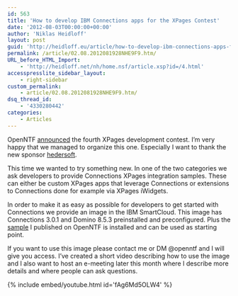 ```yaml
---
id: 563
title: 'How to develop IBM Connections apps for the XPages Contest'
date: '2012-08-03T00:00:00+00:00'
author: 'Niklas Heidloff'
layout: post
guid: 'http://heidloff.eu/article/how-to-develop-ibm-connections-apps-for-the-xpages-contest/'
permalink: /article/02.08.2012081928NHE9F9.htm/
URL_before_HTML_Import:
    - 'http://heidloff.net/nh/home.nsf/article.xsp?id=/4.html'
accesspresslite_sidebar_layout:
    - right-sidebar
custom_permalink:
    - article/02.08.2012081928NHE9F9.htm/
dsq_thread_id:
    - '4330280442'
categories:
    - Articles
---
```


OpenNTF [announced](http://contest.openntf.org) the fourth XPages development contest. I’m very happy that we managed to organize this one. Especially I want to thank the new sponsor [hedersoft](http://hedersoft.de).

This time we wanted to try something new. In one of the two categories we ask developers to provide Connections XPages integration samples. These can either be custom XPages apps that leverage Connections or extensions to Connections done for example via XPages iWidgets.

In order to make it as easy as possible for developers to get started with Connections we provide an image in the IBM SmartCloud. This image has Connections 3.0.1 and Domino 8.5.3 preinstalled and preconfigured. Plus the [sample](http://heidloff.net/home.nsf/dx/18.06.2012101730NHEBQZ.htm) I published on OpenNTF is installed and can be used as starting point.

If you want to use this image please contact me or DM @openntf and I will give you access. I’ve created a short video describing how to use the image and I also want to host an e-meeting later this month where I describe more details and where people can ask questions.

{% include embed/youtube.html id='fAg6Md5OLW4' %}